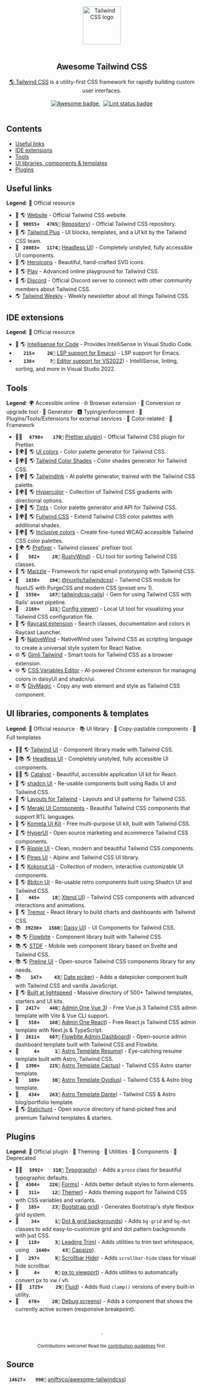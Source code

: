 <!--lint disable awesome-heading awesome-github double-link no-dead-urls-->

<p align="center">
  <br>
  <img width="100" src="./assets/logo.svg" alt="Tailwind CSS logo">
  <br>
  <br>
</p>

<h2 align="center">Awesome Tailwind CSS</h2>

<p align="center">
  <a href="https://tailwindcss.com">🌎 Tailwind CSS</a> is a utility-first CSS framework for rapidly building custom user interfaces.
  <br>
  <br>
  <a href="https://github.com/sindresorhus/awesome">
    <img src="https://cdn.rawgit.com/sindresorhus/awesome/d7305f38d29fed78fa85652e3a63e154dd8e8829/media/badge.svg" alt="Awesome badge">
  </a>
  &nbsp;
  <a href="https://github.com/sindresorhus/awesome-lint">
    <img src="https://github.com/correia-jpv/fucking-awesome-tailwindcss/workflows/Lint/badge.svg" alt="Lint status badge">
  </a>
  <br>
  <br>
</p>

## Contents

- [Useful links](#useful-links)
- [IDE extensions](#ide-extensions)
- [Tools](#tools)
- [UI libraries, components & templates](#ui-libraries-components--templates)
- [Plugins](#plugins)

## Useful links

**Legend**: 💙 Official resource

- 💙 🌎 [Website](tailwindcss.com) - Official Tailwind CSS website.
- 💙 <b><code>&nbsp;90855⭐</code></b> <b><code>&nbsp;&nbsp;4765🍴</code></b> [Repository](https://github.com/tailwindcss/tailwindcss)) - Official Tailwind CSS repository.
- 💙 🌎 [Tailwind Plus](tailwindcss.com/plus) - UI blocks, templates, and a UI kit by the Tailwind CSS team.
- 💙 <b><code>&nbsp;28083⭐</code></b> <b><code>&nbsp;&nbsp;1174🍴</code></b> [Headless UI](https://github.com/tailwindlabs/headlessui)) - Completely unstyled, fully accessible UI components.
- 💙 🌎 [Heroicons](heroicons.com/) - Beautiful, hand-crafted SVG icons.
- 💙 🌎 [Play](play.tailwindcss.com/) - Advanced online playground for Tailwind CSS.
- 💙 🌎 [Discord](tailwindcss.com/discord) - Official Discord server to connect with other community members about Tailwind CSS.
- 🌎 [Tailwind Weekly](tailwindweekly.com/) - Weekly newsletter about all things Tailwind CSS.

## IDE extensions

**Legend**: 💙 Official resource

- 💙 🌎 [Intellisense for Code](marketplace.visualstudio.com/items?itemName=bradlc.vscode-tailwindcss) - Provides IntelliSense in Visual Studio Code.
- <b><code>&nbsp;&nbsp;&nbsp;215⭐</code></b> <b><code>&nbsp;&nbsp;&nbsp;&nbsp;26🍴</code></b> [LSP support for Emacs](https://github.com/merrickluo/lsp-tailwindcss)) - LSP support for Emacs.
- <b><code>&nbsp;&nbsp;&nbsp;138⭐</code></b> <b><code>&nbsp;&nbsp;&nbsp;&nbsp;&nbsp;7🍴</code></b> [Editor support for VS2022](https://github.com/theron-wang/VS2022-Editor-Support-for-Tailwind-CSS)) - IntelliSense, linting, sorting, and more in Visual Studio 2022.

## Tools

**Legend**: 🌍 Accessible online · 🌐 Browser extension · 🔼 Conversion or upgrade tool · 🔧 Generator · 🅰 Typing/enforcement · 💼 Plugins/Tools/Extensions for external services · 🎨 Color-related · 🚀 Framework

- 💙💼 <b><code>&nbsp;&nbsp;6790⭐</code></b> <b><code>&nbsp;&nbsp;&nbsp;170🍴</code></b> [Prettier plugin](https://github.com/tailwindlabs/prettier-plugin-tailwindcss)) - Official Tailwind CSS plugin for Prettier.
- 🎨🌍🔧 🌎 [UI colors](uicolors.app/create) - Color palette generator for Tailwind CSS.
- 🎨🌍🔧 🌎 [Tailwind Color Shades](javisperez.github.io/tailwindcolorshades) - Color shades generator for Tailwind CSS.
- 🎨🌍🔧 🌎 [TailwindInk](tailwind.ink/) - AI palette generator, trained with the Tailwind CSS palette.
- 🎨🌍🔧 🌎 [Hypercolor](hypercolor.dev/) - Collection of Tailwind CSS gradients with directional options.
- 🎨🌍🔧 🌎 [Tints](www.tints.dev/) - Color palette generator and API for Tailwind CSS.
- 🎨🌍🔧 🌎 [Fullwind CSS](fullwindcss.com/) - Extend Tailwind CSS color palettes with additional shades.
- 🎨🌍🔧 🌎 [Inclusive colors](www.inclusivecolors.com/) - Create fine-tuned WCAG accessible Tailwind CSS color palettes.
- 🔼🌍 🌎 [Prefixer](github.vue.tailwind-prefix.cbass.dev) - Tailwind classes' prefixer tool.
- 🔼 <b><code>&nbsp;&nbsp;&nbsp;582⭐</code></b> <b><code>&nbsp;&nbsp;&nbsp;&nbsp;28🍴</code></b> [RustyWind](https://github.com/avencera/rustywind)) - CLI tool for sorting Tailwind CSS classes.
- 🚀 🌎 [Maizzle](maizzle.com/) - Framework for rapid email prototyping with Tailwind CSS.
- 💼 <b><code>&nbsp;&nbsp;1838⭐</code></b> <b><code>&nbsp;&nbsp;&nbsp;194🍴</code></b> [@nuxtjs/tailwindcss](https://github.com/nuxt-community/tailwindcss-module)) - Tailwind CSS module for NuxtJS with PurgeCSS and modern CSS (preset env 1).
- 💼 <b><code>&nbsp;&nbsp;1550⭐</code></b> <b><code>&nbsp;&nbsp;&nbsp;187🍴</code></b> [tailwindcss-rails](https://github.com/rails/tailwindcss-rails)) - Gem for using Tailwind CSS with Rails' asset pipeline.
- 💼 <b><code>&nbsp;&nbsp;2169⭐</code></b> <b><code>&nbsp;&nbsp;&nbsp;121🍴</code></b> [Config viewer](https://github.com/rogden/tailwind-config-viewer)) - Local UI tool for visualizing your Tailwind CSS configuration file.
- 💼 🌎 [Raycast extension](www.raycast.com/vimtor/tailwindcss) - Search classes, documentation and colors in Raycast Launcher.
- 💼 🌎 [NativeWind](www.nativewind.dev) - NativeWind uses Tailwind CSS as scripting language to create a universal style system for React Native.
- 🌐 🌎 [Gimli Tailwind](chromewebstore.google.com/detail/gimli-tailwind/fojckembkmaoehhmkiomebhkcengcljl) - Smart tools for Tailwind CSS as a browser extension.
- 🌐 🌎 [CSS Variables Editor](www.cssvariables.com) - AI-powered Chrome extension for managing colors in daisyUI and shadcn/ui.
- 🌐 🌎 [DivMagic](divmagic.com) - Copy any web element and style as Tailwind CSS component.

## UI libraries, components & templates

**Legend**: 💙 Official resource · 📚 UI library · 🧩 Copy-pastable components · 📁 Full templates

- 💙🧩 🌎 [Tailwind UI](tailwindcss.com/plus/ui-blocks/marketing) - Component library made with Tailwind CSS.
- 💙📚 🌎 [Headless UI](headlessui.com/) - Completely unstyled, fully accessible UI components.
- 💙📁 🌎 [Catalyst](tailwindcss.com/plus/ui-kit) - Beautiful, accessible application UI kit for React.
- 🧩 🌎 [shadcn UI](ui.shadcn.com) - Re-usable components built using Radix UI and Tailwind CSS.
- 🧩 🌎 [Layouts for Tailwind](layoutsfortailwind.lalokalabs.dev) - Layouts and UI patterns for Tailwind CSS.
- 🧩 🌎 [Meraki UI Components](merakiui.com) - Beautiful Tailwind CSS components that support RTL languages.
- 🧩 🌎 [Kometa UI Kit](kitwind.io/products/kometa/components) - Free multi-purpose UI kit, built with Tailwind CSS.
- 🧩 🌎 [HyperUI](hyperui.dev) - Open source marketing and ecommerce Tailwind CSS components.
- 🧩 🌎 [Ripple UI](www.ripple-ui.com) - Clean, modern and beautiful Tailwind CSS components.
- 🧩 🌎 [Pines UI](devdojo.com/pines) - Alpine and Tailwind CSS UI library.
- 🧩 🌎 [Kokonut UI](kokonutui.com/) - Collection of modern, interactive customizable UI components.
- 🧩 🌎 [8bitcn UI](8bitcn.com) - Re-usable retro components built using Shadcn UI and Tailwind CSS.
- 🧩 <b><code>&nbsp;&nbsp;&nbsp;445⭐</code></b> <b><code>&nbsp;&nbsp;&nbsp;&nbsp;18🍴</code></b> [Xtend UI](https://github.com/xtendui/xtendui)) - Tailwind CSS components with advanced interactions and animations.
- 🧩 🌎 [Tremor](tremor.so) - React library to build charts and dashboards with Tailwind CSS.
- 📚 <b><code>&nbsp;39230⭐</code></b> <b><code>&nbsp;&nbsp;1560🍴</code></b> [Daisy UI](https://github.com/saadeghi/daisyui)) - UI Components for Tailwind CSS.
- 📚 🌎 [Flowbite](flowbite.com/docs/getting-started/introduction/) - Component library built with Tailwind CSS.
- 📚 🌎 [STDF](stdf.design) - Mobile web component library based on Svelte and Tailwind CSS.
- 📚 🌎 [Preline UI](preline.co) - Open-source Tailwind CSS components library for any needs.
- 📚 <b><code>&nbsp;&nbsp;&nbsp;147⭐</code></b> <b><code>&nbsp;&nbsp;&nbsp;&nbsp;43🍴</code></b> [Date picker](https://github.com/themesberg/tailwind-datepicker)) - Adds a datepicker component built with Tailwind CSS and vanilla JavaScript.
- 📁 🌎 [Built at lightspeed](www.builtatlightspeed.com/) - Massive directory of 500+ Tailwind templates, starters and UI kits.
- 📁 <b><code>&nbsp;&nbsp;2417⭐</code></b> <b><code>&nbsp;&nbsp;&nbsp;446🍴</code></b> [Admin One Vue 3](https://github.com/justboil/admin-one-vue-tailwind)) - Free Vue.js 3 Tailwind CSS admin template with Vite & Vue CLI support.
- 📁 <b><code>&nbsp;&nbsp;&nbsp;558⭐</code></b> <b><code>&nbsp;&nbsp;&nbsp;168🍴</code></b> [Admin One React](https://github.com/justboil/admin-one-react-tailwind)) - Free React.js Tailwind CSS admin template with Next.js & TypeScript.
- 📁 <b><code>&nbsp;&nbsp;2611⭐</code></b> <b><code>&nbsp;&nbsp;&nbsp;607🍴</code></b> [Flowbite Admin Dashboard](https://github.com/themesberg/flowbite-admin-dashboard)) - Open-source admin dashboard template built with Tailwind CSS and Flowbite.
- 📁 <b><code>&nbsp;&nbsp;&nbsp;&nbsp;&nbsp;4⭐</code></b> <b><code>&nbsp;&nbsp;&nbsp;&nbsp;&nbsp;1🍴</code></b> [Astro Template Resume](https://github.com/fortezhuo/fortezhuo.my.id)) - Eye-catching resume template built with Astro, Tailwind CSS.
- 📁 <b><code>&nbsp;&nbsp;1390⭐</code></b> <b><code>&nbsp;&nbsp;&nbsp;225🍴</code></b> [Astro Template Cactus](https://github.com/chrismwilliams/astro-theme-cactus)) - Tailwind CSS Astro starter template.
- 📁 <b><code>&nbsp;&nbsp;&nbsp;109⭐</code></b> <b><code>&nbsp;&nbsp;&nbsp;&nbsp;30🍴</code></b> [Astro Template Ovidius](https://github.com/JustGoodUI/ovidius-astro-theme)) - Tailwind CSS & Astro blog template.
- 📁 <b><code>&nbsp;&nbsp;&nbsp;434⭐</code></b> <b><code>&nbsp;&nbsp;&nbsp;263🍴</code></b> [Astro Template Dante](https://github.com/JustGoodUI/dante-astro-theme)) - Tailwind CSS & Astro blog/portfolio template.
- 📁 🌎 [Statichunt](statichunt.com/tailwind-templates) - Open source directory of hand-picked free and premium Tailwind templates & starters.

## Plugins

**Legend**: 💙 Official plugin · 🎨 Theming · 💼 Utilities · 🧩 Components · 🛑 Deprecated

- 💙🧩 <b><code>&nbsp;&nbsp;5992⭐</code></b> <b><code>&nbsp;&nbsp;&nbsp;310🍴</code></b> [Typography](https://github.com/tailwindlabs/tailwindcss-typography)) - Adds a `prose` class for beautiful typographic defaults.
- 💙 <b><code>&nbsp;&nbsp;4504⭐</code></b> <b><code>&nbsp;&nbsp;&nbsp;226🍴</code></b> [Forms](https://github.com/tailwindlabs/tailwindcss-forms)) - Adds better default styles to form elements.
- 🎨 <b><code>&nbsp;&nbsp;&nbsp;311⭐</code></b> <b><code>&nbsp;&nbsp;&nbsp;&nbsp;12🍴</code></b> [Themer](https://github.com/RyanClementsHax/tailwindcss-themer)) - Adds theming support for Tailwind CSS with CSS variables and variants.
- 💼 <b><code>&nbsp;&nbsp;&nbsp;185⭐</code></b> <b><code>&nbsp;&nbsp;&nbsp;&nbsp;23🍴</code></b> [Bootstrap grid](https://github.com/karolis-sh/tailwind-bootstrap-grid)) - Generates Bootstrap's style flexbox grid system.
- 💼 <b><code>&nbsp;&nbsp;&nbsp;&nbsp;34⭐</code></b> <b><code>&nbsp;&nbsp;&nbsp;&nbsp;&nbsp;1🍴</code></b> [Dot & grid backgrounds](https://github.com/TheNaubit/tailwind-dot-grid-backgrounds)) - Adds `bg-grid` and `bg-dot` classes to add easy-to-customize grid and dot pattern backgrounds with just CSS.
- 💼 <b><code>&nbsp;&nbsp;&nbsp;118⭐</code></b> <b><code>&nbsp;&nbsp;&nbsp;&nbsp;&nbsp;3🍴</code></b> [Leading Trim](https://github.com/stormwarning/tailwindcss-capsize)) - Adds utilities to trim text whitespace, using <b><code>&nbsp;&nbsp;1640⭐</code></b> <b><code>&nbsp;&nbsp;&nbsp;&nbsp;43🍴</code></b> [Capsize](https://github.com/seek-oss/capsize)).
- 💼 <b><code>&nbsp;&nbsp;&nbsp;297⭐</code></b> <b><code>&nbsp;&nbsp;&nbsp;&nbsp;&nbsp;9🍴</code></b> [Scrollbar Hide](https://github.com/reslear/tailwind-scrollbar-hide)) - Adds `scrollbar-hide` class for visual hide scrollbar.
- 💼 <b><code>&nbsp;&nbsp;&nbsp;&nbsp;&nbsp;4⭐</code></b> <b><code>&nbsp;&nbsp;&nbsp;&nbsp;&nbsp;0🍴</code></b> [px to viewport](https://github.com/the-lemonboy/tailwindcss-px-to-viewport)) - Adds utilities to automatically convert px to vw / vh.
- 💼🧩 <b><code>&nbsp;&nbsp;1725⭐</code></b> <b><code>&nbsp;&nbsp;&nbsp;&nbsp;29🍴</code></b> [Fluid](https://github.com/barvian/fluid-tailwind)) - Adds fluid `clamp()` versions of every built-in utility.
- 🧩 <b><code>&nbsp;&nbsp;&nbsp;670⭐</code></b> <b><code>&nbsp;&nbsp;&nbsp;&nbsp;20🍴</code></b> [Debug screens](https://github.com/jorenvanhee/tailwindcss-debug-screens)) - Adds a component that shows the currently active screen (responsive breakpoint).

<p align="center">
  <br />
  <br />
  ·
  <br />
  <br />
  <sub>Contributions welcome! Read the <a href="CONTRIBUTING.md">contribution guidelines</a> first.</sub>
</p>

## Source
<b><code>&nbsp;14627⭐</code></b> <b><code>&nbsp;&nbsp;&nbsp;990🍴</code></b> [aniftyco/awesome-tailwindcss](https://github.com/aniftyco/awesome-tailwindcss))